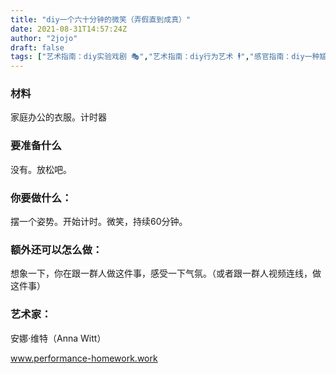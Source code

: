 ```yaml
---
title: "diy一个六十分钟的微笑（弄假直到成真）"
date: 2021-08-31T14:57:24Z
author: "2jojo"
draft: false
tags: ["艺术指南：diy实验戏剧 🎭","艺术指南：diy行为艺术 🕴","感官指南：diy一种尴尬 😬","感官指南：diy一种笑的方式 😄","物的指南：diy屏幕 🖥📱","空间指南：diy办公室👩‍💼","感官指南：diy一种忍耐 🕞"]
---
```


### 材料
家庭办公的衣服。计时器

### 要准备什么

没有。放松吧。

### 你要做什么：

摆一个姿势。开始计时。微笑，持续60分钟。

### 额外还可以怎么做：

想象一下，你在跟一群人做这件事，感受一下气氛。（或者跟一群人视频连线，做这件事）

### 艺术家：

安娜·维特（Anna Witt）

www.performance-homework.work

